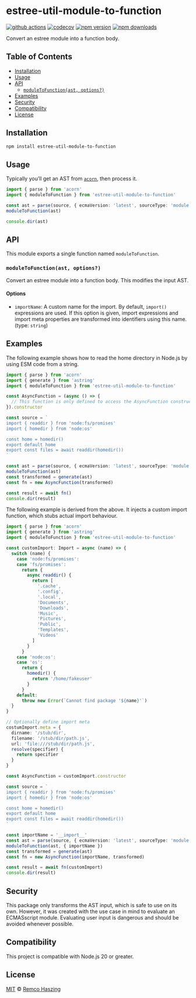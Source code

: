 # estree-util-module-to-function

[![github actions](https://github.com/remcohaszing/estree-util-module-to-function/actions/workflows/ci.yaml/badge.svg)](https://github.com/remcohaszing/estree-util-module-to-function/actions/workflows/ci.yaml)
[![codecov](https://codecov.io/gh/remcohaszing/estree-util-module-to-function/branch/main/graph/badge.svg)](https://codecov.io/gh/remcohaszing/estree-util-module-to-function)
[![npm version](https://img.shields.io/npm/v/estree-util-module-to-function)](https://www.npmjs.com/package/estree-util-module-to-function)
[![npm downloads](https://img.shields.io/npm/dm/estree-util-module-to-function)](https://www.npmjs.com/package/estree-util-module-to-function)

Convert an estree module into a function body.

## Table of Contents

- [Installation](#installation)
- [Usage](#usage)
- [API](#api)
  - [`moduleToFunction(ast, options?)`](#moduletofunctionast-options)
- [Examples](#examples)
- [Security](#security)
- [Compatibility](#compatibility)
- [License](#license)

## Installation

```sh
npm install estree-util-module-to-function
```

## Usage

Typically you’ll get an AST from [`acorn`](https://github.com/acornjs/acorn), then process it.

```typescript
import { parse } from 'acorn'
import { moduleToFunction } from 'estree-util-module-to-function'

const ast = parse(source, { ecmaVersion: 'latest', sourceType: 'module' })
moduleToFunction(ast)

console.dir(ast)
```

## API

This module exports a single function named `moduleToFunction`.

### `moduleToFunction(ast, options?)`

Convert an estree module into a function body. This modifies the input AST.

#### Options

- `importName`: A custom name for the import. By default, `import()` expressions are used. If this
  option is given, import expressions and import meta properties are transformed into identifiers
  using this name. (type: `string`)

## Examples

The following example shows how to read the home directory in Node.js by using ESM code from a
string.

```typescript
import { parse } from 'acorn'
import { generate } from 'astring'
import { moduleToFunction } from 'estree-util-module-to-function'

const AsyncFunction = (async () => {
  // This function is only defined to access the AsyncFunction constructor.
}).constructor

const source = `
import { readdir } from 'node:fs/promises'
import { homedir } from 'node:os'

const home = homedir()
export default home
export const files = await readdir(homedir())
`

const ast = parse(source, { ecmaVersion: 'latest', sourceType: 'module' })
moduleToFunction(ast)
const transformed = generate(ast)
const fn = new AsyncFunction(transformed)

const result = await fn()
console.dir(result)
```

The following example is derived from the above. It injects a custom import function, which stubs
actual import behaviour.

```typescript
import { parse } from 'acorn'
import { generate } from 'astring'
import { moduleToFunction } from 'estree-util-module-to-function'

const customImport: Import = async (name) => {
  switch (name) {
    case 'node:fs/promises':
    case 'fs/promises':
      return {
        async readdir() {
          return [
            '.cache',
            '.config',
            '.local',
            'Documents',
            'Downloads',
            'Music',
            'Pictures',
            'Public',
            'Templates',
            'Videos'
          ]
        }
      }
    case 'node:os':
    case 'os':
      return {
        homedir() {
          return '/home/fakeuser'
        }
      }
    default:
      throw new Error(`Cannot find package '${name}'`)
  }
}

// Optionally define import meta
costumImport.meta = {
  dirname: '/stub/dir',
  filename: '/stub/dir/path.js',
  url: 'file:///stub/dir/path.js',
  resolve(specifier) {
    return specifier
  }
}

const AsyncFunction = customImport.constructor

const source = `
import { readdir } from 'node:fs/promises'
import { homedir } from 'node:os'

const home = homedir()
export default home
export const files = await readdir(homedir())
`

const importName = '__import__'
const ast = parse(source, { ecmaVersion: 'latest', sourceType: 'module' })
moduleToFunction(ast, { importName })
const transformed = generate(ast)
const fn = new AsyncFunction(importName, transformed)

const result = await fn(customImport)
console.dir(result)
```

## Security

This package only transforms the AST input, which is safe to use on its own. However, it was created
with the use case in mind to evaluate an ECMASscript module. Evaluating user input is dangerous and
should be avoided whenever possible.

## Compatibility

This project is compatible with Node.js 20 or greater.

## License

[MIT](LICENSE.md) © [Remco Haszing](https://github.com/remcohaszing)
